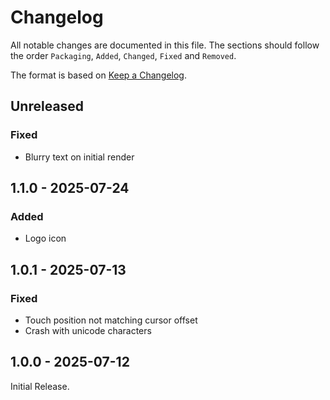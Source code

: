 # Changelog

All notable changes are documented in this file.
The sections should follow the order `Packaging`, `Added`, `Changed`, `Fixed` and `Removed`.

The format is based on [Keep a Changelog](https://keepachangelog.com/en/1.0.0/).

## Unreleased

### Fixed

- Blurry text on initial render

## 1.1.0 - 2025-07-24

### Added

- Logo icon

## 1.0.1 - 2025-07-13

### Fixed

- Touch position not matching cursor offset
- Crash with unicode characters

## 1.0.0 - 2025-07-12

Initial Release.
